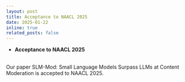 ```yaml
---
layout: post
title: Acceptance to NAACL 2025
date: 2025-01-22
inline: true
related_posts: false
---
```


- **Acceptance to NAACL 2025**
<br/>
Our paper SLM-Mod: Small Language Models Surpass LLMs at Content Moderation is accepted to NAACL 2025.
